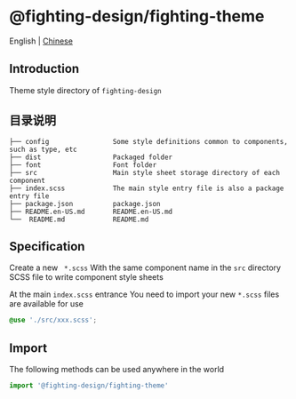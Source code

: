 # @fighting-design/fighting-theme

English | [Chinese](https://github.com/FightingDesign/fighting-design/blob/master/packages/fighting-theme/README.md)

## Introduction

Theme style directory of `fighting-design`

## 目录说明

```
├── config                Some style definitions common to components, such as type, etc
├── dist                  Packaged folder
├── font                  Font folder
├── src                   Main style sheet storage directory of each component
├── index.scss            The main style entry file is also a package entry file
├── package.json          package.json
├── README.en-US.md       README.en-US.md
└──  README.md            README.md
```

## Specification

Create a new ` *.scss` With the same component name in the `src` directory SCSS file to write component style sheets

At the main `index.scss` entrance You need to import your new `*.scss` files are available for use

```scss
@use './src/xxx.scss';
```

## Import

The following methods can be used anywhere in the world

```ts
import '@fighting-design/fighting-theme'
```
